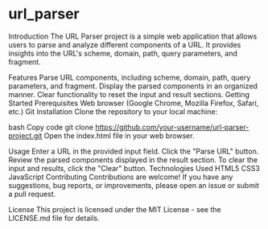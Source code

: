 # url_parser

Introduction
The URL Parser project is a simple web application that allows users to parse and analyze different components of a URL. It provides insights into the URL's scheme, domain, path, query parameters, and fragment.

Features
Parse URL components, including scheme, domain, path, query parameters, and fragment.
Display the parsed components in an organized manner.
Clear functionality to reset the input and result sections.
Getting Started
Prerequisites
Web browser (Google Chrome, Mozilla Firefox, Safari, etc.)
Git
Installation
Clone the repository to your local machine:

bash
Copy code
git clone https://github.com/your-username/url-parser-project.git
Open the index.html file in your web browser.

Usage
Enter a URL in the provided input field.
Click the "Parse URL" button.
Review the parsed components displayed in the result section.
To clear the input and results, click the "Clear" button.
Technologies Used
HTML5
CSS3
JavaScript
Contributing
Contributions are welcome! If you have any suggestions, bug reports, or improvements, please open an issue or submit a pull request.

License
This project is licensed under the MIT License - see the LICENSE.md file for details.
